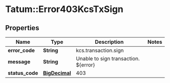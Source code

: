 # Tatum::Error403KcsTxSign

## Properties
Name | Type | Description | Notes
------------ | ------------- | ------------- | -------------
**error_code** | **String** | kcs.transaction.sign | 
**message** | **String** | Unable to sign transaction. ${error} | 
**status_code** | [**BigDecimal**](BigDecimal.md) | 403 | 

